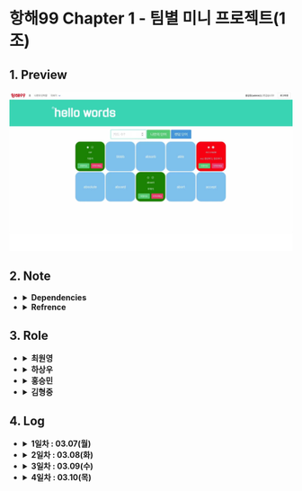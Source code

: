 # 항해99 Chapter 1 - 팀별 미니 프로젝트(1조)

## 1. Preview

[![항해99(6기) d반 1조 Chapter #1 미니 프로젝트 시연 영상 - Hello words](images/thumbnail.png)](https://www.youtube.com/watch?v=aFoNL9F2swQ) 

## 2. Note

<ul>
  <li>
    <details>
      <summary>
        <b>Dependencies</b>
      </summary>
      <div markdown="1">
        <ul>
          <li>flask</li>
          <li>pymongo</li>
          <li>PyJWT</li>
          <li>configparser</li>
          <li>certifi</li>
        </ul>
      </div>
    </details>
  </li>
  <li>
    <details>
      <summary>
        <b>Refrence</b>
      </summary>
      <div markdown="1">
        <ul>
          <a href="https://choewy.tistory.com/125"
            ><li>S.A(Start Assignment)</li></a>
        </ul>
      </div>
    </details>
  </li>
</ul>


## 3. Role

<ul>
  <li>
    <details>
      <summary>
        <b>최원영</b>
      </summary>
      <div markdown="1">
        <ul>
          <li>단어 조회 페이지 구현</li>
          <li>전체 기능 검토 및 통합</li>
          <li>Repo 관리, 리팩토링</li>
        </ul>
      </div>
    </details>
  </li>
  <li>
    <details>
        <summary>
          <b>하상우</b>
        </summary>
        <div markdown="1">
          <ul>
            <li>회원가입, 로그인 페이지 구현</li>
            <li>회원 인증 API 구현</li>
          </ul>
        </div>
      </li>
	<li>
	<details>
    <summary>
      <b>홍승민</b>
    </summary>
    <div markdown="1">
      <ul>
        <li>단어 퀴즈 페이지 구현</li>
        <li>단어 수정 및 삭제 API 구현</li>
        <li>서버 배포 및 관리</li>
      </ul>
    </div>
  </details>
  <li>
    <details>
      <summary>
        <b>김형중</b>
      </summary>
      <div markdown="1">
        <ul>
          <li>단어 조회 API 구현</li>
          <li>단어 등록 API 구현</li>
          <li>커스텀 Alert 구현</li>
        </ul>
      </div>
    </details>
  </li>
</ul>

## 4. Log

<ul>
    <li>
  <details>
    <summary>
      <b>1일차 : 03.07(월)</b>
    </summary>
    <div markdown="1">
      <ul>
        <li>주제 선정 및 기능 정의</li>
        <li>템플릿 구성, DB 스키마 및 API 설계</li>
        <li>테스트 버전 구현 (템플릿 : 김형중, 하상우 / API : 최원영, 홍승민)</li>
        <li>점검 및 코드 리뷰 진행</li>
      </ul>
    </div>
  </details>
</li>
<li>
  <details>
      <summary>
        <b>2일차 : 03.08(화)</b>
      </summary>
      <div markdown="1">
        <ul>
          <li>세부 내용 설계 및 로직 확정</li>
          <li>역할 분담</li>
          <li>JWT 사용자 인증, 인가 기능 구현</li>
          <li>전체 템플릿 구현 완료</li>
        </ul>
      </div>
    </li>
  <li>
  <details>
  <summary>
    <b>3일차 : 03.09(수)</b>
  </summary>
  <div markdown="1">
    <ul>
      <li>중간 점검 및 코드 리뷰 진행</li>
      <li>전체 기능 구현 완료</li>
      <li>코드 병합</li>
    </ul>
  </div>
</details>
<li>
  <details>
    <summary>
      <b>4일차 : 03.10(목)</b>
    </summary>
    <div markdown="1">
      <ul>
        <li>MVC 패턴으로 구조 변경</li>
        <li>유저의 이름(아이디) 표시</li>
        <li>커스텀 Alert 적용</li>
        <li>최종 검토</li>
        <li>시연 영상 촬영 및 편집</li>
        <li>이슈 사항 정리 및 회고</li>
      </ul>
    </div>
  </details>
</li>
</ul>
